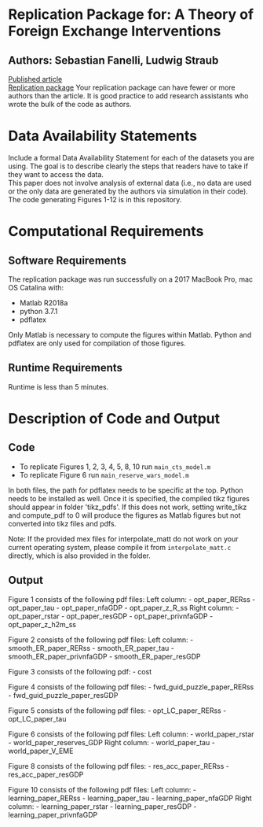 # Replication Package for: A Theory of Foreign Exchange Interventions
## Authors: Sebastian Fanelli, Ludwig Straub
[Published article](https://doi.org/10.1093/restud/rdab013)<br/>
[Replication package](http://doi.org/10.5281/zenodo.4452649)
<annotate>Your replication package can have fewer or more authors than the article. It is good practice to add research assistants who wrote the bulk of the code as authors.</annotate><br/>
# Data Availability Statements
<annotate>Include a formal Data Availability Statement for each of the datasets you are using. The goal is to describe clearly the steps that readers have to take if they want to access the data.</annotate><br/>
This paper does not involve analysis of external data (i.e., no data are used or the only data are generated by the authors via simulation in their code). The code generating Figures 1-12 is in this repository.

# Computational Requirements
## Software Requirements
The replication package was run successfully on a 2017 MacBook Pro, mac OS Catalina with:
 - Matlab R2018a
 - python 3.7.1
 - pdflatex

Only Matlab is necessary to compute the figures within Matlab. Python and pdflatex are only used for compilation of those figures.

## Runtime Requirements
Runtime is less than 5 minutes.
# Description of Code and Output
## Code
- To replicate Figures 1, 2, 3, 4, 5, 8, 10 run `main_cts_model.m`
- To replicate Figure 6 run `main_reserve_wars_model.m`<br/>

In both files, the path for pdflatex needs to be specific at the top. Python needs to be installed as well. Once it is specified, the compiled tikz figures should appear in folder 'tikz_pdfs'. If this does not work, setting write_tikz and compute_pdf to 0 will produce the figures as Matlab figures but not converted into tikz files and pdfs.<br/>

Note: If the provided mex files for interpolate_matt do not work on your current operating system, please compile it from `interpolate_matt.c` directly, which is also provided in the folder.
## Output
Figure 1 consists of the following pdf files:
	Left column:
	 - opt_paper_RERss
	 - opt_paper_tau
	 - opt_paper_nfaGDP
	 - opt_paper_z_R_ss
	Right column:
	 - opt_paper_rstar
	 - opt_paper_resGDP
	 - opt_paper_privnfaGDP
	 - opt_paper_z_h2m_ss

Figure 2 consists of the following pdf files:
	Left column:
	 - smooth_ER_paper_RERss
	 - smooth_ER_paper_tau
	 - smooth_ER_paper_privnfaGDP
	 - smooth_ER_paper_resGDP

Figure 3 consists of the following pdf:
	 - cost

Figure 4 consists of the following pdf files:
	 - fwd_guid_puzzle_paper_RERss
	 - fwd_guid_puzzle_paper_resGDP

Figure 5 consists of the following pdf files:
	 - opt_LC_paper_RERss
	 - opt_LC_paper_tau

Figure 6 consists of the following pdf files:
	Left column:
	 - world_paper_rstar
	 - world_paper_reserves_GDP
	Right column:
	 - world_paper_tau
	 - world_paper_V_EME

Figure 8 consists of the following pdf files:
	 - res_acc_paper_RERss
	 - res_acc_paper_resGDP

Figure 10 consists of the following pdf files:
	Left column:
	 - learning_paper_RERss
	 - learning_paper_tau
	 - learning_paper_nfaGDP
	Right column:
	 - learning_paper_rstar
	 - learning_paper_resGDP
	 - learning_paper_privnfaGDP
